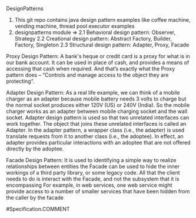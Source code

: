 
DesignPatterns
1. This git repo contains java design pattern examples like coffee machine, vending machine, thread pool executor examples
2. designpatterns module =>
    2.1 Behavioral design pattern: Observer, Strategy
    2.2 Creational design pattern: Abstract Factory, Builder, Factory, Singleton
    2.3 Structural design pattern: Adapter, Proxy, Facade

Proxy Design Pattern:
A bank's heque or credit card is a proxy for what is in our bank account. It can be used in place of cash,
and provides a means of accessing that cash when required. And that’s exactly what the Proxy pattern does
– “Controls and manage access to the object they are protecting“.

Adapter Design Pattern:
As a real life example, we can think of a mobile charger as an adapter because mobile battery needs 3 volts
to charge but the normal socket produces either 120V (US) or 240V (India).
So the mobile charger works as an adapter between mobile charging socket and the wall socket.
Adapter design pattern is used so that two unrelated interfaces can work together.
The object that joins these unrelated interfaces is called an Adapter.
In the adapter pattern, a wrapper class (i.e., the adapter) is used translate requests from
it to another class (i.e., the adoptee). In effect, an adapter provides particular interactions
with an adoptee that are not offered directly by the adoptee.

Facade Design Pattern:
It is used to identifying a simple way to realize relationships between entities
the Facade can be used to hide the inner workings of a third party library, or some legacy code.
All that the client needs to do is interact with the Facade, and not the subsystem that it is encompassing
For example, in web services, one web service might provide access to a number of smaller services
that have been hidden from the caller by the facade


#Specification.COMMENT